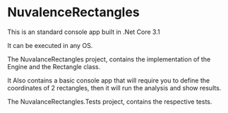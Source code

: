 # NuvalenceRectangles

This is an standard console app built in .Net Core 3.1

It can be executed in any OS.

The NuvalanceRectangles project, contains the implementation of the Engine and the Rectangle class. 

It Also contains a basic console app that will require you to define the coordinates of 2 rectangles, then it will run the analysis and show results.

The NuvalanceRectangles.Tests project, contains the respective tests.